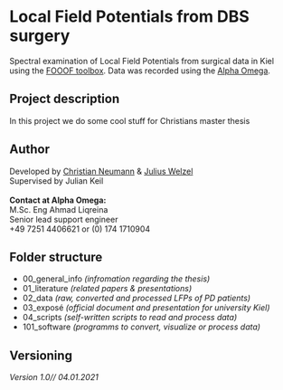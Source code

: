 # Local Field Potentials from DBS surgery
Spectral examination of Local Field Potentials from surgical data in Kiel using the [FOOOF toolbox](https://fooof-tools.github.io/fooof/). Data was recorded using the [Alpha Omega](https://www.alphaomega-eng.com/neuro-omegatm.html).<br>

## Project description
In this project we do some cool stuff for Christians master thesis<br>

## Author
Developed by [Christian Neumann](neumann@psychologie.uni-kiel.de) & [Julius Welzel](j.welzel@neurologie.uni-kiel.de) <br>
Supervised by Julian Keil <br>
<br>
__Contact at Alpha Omega:__<br>
M.Sc. Eng Ahmad Liqreina<br>
Senior lead support engineer<br>
+49 7251 4406621 or  (0) 174 1710904

## Folder structure
* 00_general_info *(infromation regarding the thesis)*
* 01_literature *(related papers & presentations)*
* 02_data *(raw, converted and processed LFPs of PD patients)*
* 03_exposé *(official document and presentation for university Kiel)*
* 04_scripts *(self-written scripts to read and process data)*
* 101_software *(programms to convert, visualize or process data)*

## Versioning
*Version 1.0// 04.01.2021*
